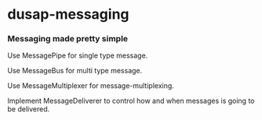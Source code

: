 # dusap-messaging
### Messaging made pretty simple
Use MessagePipe for single type message.

Use MessageBus for multi type message.

Use MessageMultiplexer for message-multiplexing.

Implement MessageDeliverer to control how and when messages is going to be delivered.
